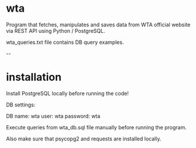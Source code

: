 # wta

Program that fetches, manipulates and saves data from WTA official website via REST API using Python / PostgreSQL.

wta_queries.txt file contains DB query examples.

--

# installation

Install PostgreSQL locally before running the code!

DB settings:

DB name: wta
user: wta
password: wta

Execute queries from wta_db.sql file manually before running the program.

Also make sure that psycopg2 and requests are installed locally.
